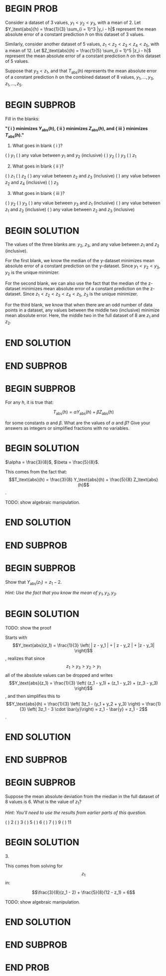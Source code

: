 # BEGIN PROB

Consider a dataset of 3 values, $y_1 < y_2 < y_3$, with a mean of 2. Let
$Y_\text{abs}(h) = \frac{1}{3} \sum_{i = 1}^3 |y_i - h|$ represent the
mean absolute error of a constant prediction $h$ on this dataset of 3
values.

Similarly, consider another dataset of 5 values,
$z_1 < z_2 < z_3 < z_4 < z_5$, with a mean of 12. Let
$Z_\text{abs}(h) = \frac{1}{5} \sum_{i = 1}^5 |z_i - h|$ represent the
mean absolute error of a constant prediction $h$ on this dataset of 5
values.

Suppose that $y_3 < z_1$, and that $T_\text{abs}(h)$ represents the mean
absolute error of a constant prediction $h$ on the combined dataset of 8
values, $y_1, ..., y_3, z_1, ..., z_5$.

# BEGIN SUBPROB

Fill in the blanks:

**"{ i } minimizes $Y_\text{abs}(h)$, { ii } minimizes $Z_\text{abs}(h)$, and
{ iii } minimizes $T_\text{abs}(h)$."**


1.  What goes in blank { i }?

( ) $y_1$
( ) any value between $y_1$ and $y_2$ (inclusive)
( ) $y_2$
( ) $y_3$
( ) $z_1$

2.  What goes in blank { ii }?

( ) $z_1$
( ) $z_2$
( ) any value between $z_2$ and $z_3$ (inclusive)
( ) any value between $z_2$ and $z_4$ (inclusive)
( ) $z_3$

3.  What goes in blank { iii }?

( ) $y_2$
( ) $y_3$
( ) any value between $y_3$ and $z_1$ (inclusive)
( ) any value between $z_1$ and $z_2$ (inclusive)
( ) any value between $z_2$ and $z_3$ (inclusive)

# BEGIN SOLUTION

The values of the three blanks are: $y_2$, $z_3$, and any value between $z_1$ and $z_2$ (inclusive).

For the first blank, we know the median of the y-dataset minimizes mean absolute error of a constant prediction on the y-dataset. Since $y_1 < y_2 < y_3$, $y_2$ is the unique minimizer.

For the second blank, we can also use the fact that the median of the z-dataset minimizes mean absolute error of a constant prediction on the z-dataset. Since $z_1 < z_2 < z_3 < z_4 < z_5$, $z_3$ is the unique minimizer.

For the third blank, we know that when there are an odd number of data points in a dataset, any values between the middle two (inclusive) minimize mean absolute error. Here, the middle two in the full dataset of 8 are $z_1$ and $z_2$.

# END SOLUTION

# END SUBPROB

# BEGIN SUBPROB

For any $h$, it is true that:

$$T_\text{abs}(h) = \alpha Y_\text{abs}(h) + \beta Z_\text{abs}(h)$$

for some constants $\alpha$ and $\beta$. What are the values of $\alpha$
and $\beta$? Give your answers as integers or simplified fractions with
no variables.

# BEGIN SOLUTION

$\alpha = \frac{3}{8}$, $\beta = \frac{5}{8}$.

This comes from the fact that:
$$T_\text{abs}(h) = \frac{3}{8} Y_\text{abs}(h) + \frac{5}{8} Z_\text{abs}(h)$$.

TODO: show algebraic manipulation.

# END SOLUTION

# END SUBPROB

# BEGIN SUBPROB

Show that $Y_\text{abs}(z_1) = z_1 - 2$.

*Hint: Use the fact that you know the mean of $y_1, y_2, y_3$.*

# BEGIN SOLUTION

TODO: show the proof

Starts with $$Y_\text{abs}(z_1) = \frac{1}{3} \left( | z - y_1 | + | z - y_2 | + |z - y_3| \right)$$, realizes that since $$z_1 > y_3 > y_2 > y_1$$ all of the absolute values can be dropped and writes $$Y_\text{abs}(z_1) = \frac{1}{3} \left( (z_1 - y_1) + (z_1 - y_2) + (z_3 - y_3) \right)$$, and then simplifies this to $$Y_\text{abs}(h) = \frac{1}{3} \left( 3z_1 - (y_1 + y_2 + y_3) \right) = \frac{1}{3} \left( 3z_1 - 3 \cdot \bar{y}\right) = z_1 - \bar{y} = z_1 - 2$$.

# END SOLUTION

# END SUBPROB

# BEGIN SUBPROB

Suppose the mean absolute deviation from the median in the full dataset
of 8 values is 6. What is the value of $z_1$?

*Hint: You'll need to use the results from earlier parts of this
question.*

( ) $2$ 
( ) $3$ 
( ) $5$ 
( ) $6$ 
( ) $7$ 
( ) $9$ 
( ) $11$

# BEGIN SOLUTION

$3$.

This comes from solving for $$z_1$$ in:

$$\frac{3}{8}(z_1 - 2) + \frac{5}{8}(12 - z_1) = 6$$

TODO: show algebraic manipulation.
# END SOLUTION

# END SUBPROB

# END PROB